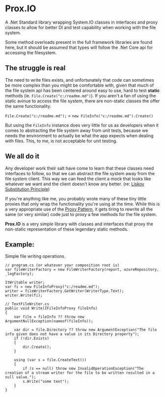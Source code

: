 # Prox.IO
A .Net Standard library wrapping System.IO classes in interfaces and proxy classes to allow for better DI and test capability when working with the file system.

Some method overloads present in the full framework libraries are found here, but it should be assumed that types will follow the .Net Core api for accessing the filesystem.

## The struggle is real
The need to write files exists, and unfortunately that code can sometimes be more complex than you might be comfortable with, given that much of the file system api has been centered around easy to use, hard to test **static** methods (ie. `File.Create("c:/readme.md")`). If you aren't a fan of using the static avinue to access the file system, there are non-static classes the offer the same functionality.

`File.Create("c:/readme.md");` = `new FileInfo("c:/readme.md").Create()`

But using the `FileInfo` instance does very little for us as developers when it comes to abstracting the file system away from unit tests, because we needs the environment to actually be what the app expects when dealing with files. This, to me, is not acceptable for unit testing.

## We all do it
Any developer work their salt have come to learn that these classes need interfaces to follow, so that we can abstract the file system away from the file system client. This way we can feed the client a mock that looks like whatever we want and the client doesn't know any better. (re: [Liskov Substitution Principle][liskov])

If you're anything like me, you probably wrote many of these tiny little proxies that only wrap the functionality you're using at the time. While this is a very appropriate use of the [Proxy Pattern][proxpattern], it gets tiring to rewrite all the same (or very similar) code just to proxy a few methods for the file system.

**Prox.IO** is a very simple library with classes and interfaces that proxy the non-static representation of these legendary static methods.  

## Example:
Simple file writing operations.
```
// program.cs (or whatever your composition root is)
var fileWriterFactory = new FileWriterFactory(report, azureRepository, _logFactory);

ItWritable writer;
var fi = new FileInfoProxy("c:/readme.md");
writer = fileWriterFactory.GetWriter(WriterType.Text);
writer.Write(fi);
```

```
// TextFileWriter.cs
public void Write(IFileInfoProxy fileInfo)
{
    var file = fileInfo ?? throw new ArgumentNullException(nameof(fileInfo));

    var dir = file.Directory ?? throw new ArgumentException("The file info given does not have a value in its Directory property");
    if (!dir.Exists)
    {
        dir.Create();
    }

    using (var s = file.CreateText())
    {
        if (s == null) throw new InvalidOperationException("The creation of a stream writer for the file to be written resulted in a null value.");
        s.Write("some text");
    }
}
```


[liskov]: https://en.wikipedia.org/wiki/Liskov_substitution_principle
[proxpattern]: https://en.wikipedia.org/wiki/Proxy_pattern
